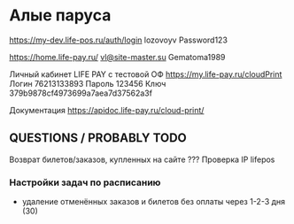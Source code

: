 # Алые паруса

https://my-dev.life-pos.ru/auth/login
lozovoyv Password123

https://home.life-pay.ru/
vl@site-master.su Gematoma1989

Личный кабинет LIFE PAY с тестовой ОФ
https://my.life-pay.ru/cloudPrint
Логин 76213133893 Пароль 123456 Ключ 379b9878cf4973699a7aea7d37562a3f

Документация
https://apidoc.life-pay.ru/cloud-print/

## QUESTIONS / PROBABLY TODO

Возврат билетов/заказов, купленных на сайте ???
Проверка IP lifepos

### Настройки задач по расписанию

* удаление отменённых заказов и билетов без оплаты через 1-2-3 дня (30)
